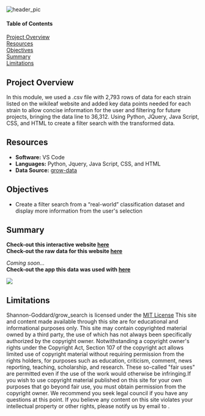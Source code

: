 ![header_pic](/Resources/pics/header_pic.png)
 
#### Table of Contents  

[Project Overview](#project-overview)  
[Resources](#resources)  
[Objectives](#objectives)  
[Summary](#summary)  
[Limitations](#limitations)  
  
## Project Overview  
In this module, we used a .csv file with 2,793 rows of data for each strain listed on the wikileaf website and added key data points needed for each strain to allow concise information for the user and filtering for future projects, bringing the data line to 36,312. Using Python, JQuery, Java Script, CSS, and HTML to create a filter search with the transformed data.

## Resources  
- **Software:** VS Code   
- **Languages:** Python, Jquery, Java Script, CSS, and HTML  
- **Data Source:** [grow-data]()    

## Objectives  
- Create a filter search from a “real-world” classification dataset and display more information from the user's selection   

## Summary
**Check-out this interactive website [here]()**  
**Check-out the raw data for this website [here]()**

*Coming soon...*  
**Check-out the app this data was used with [here]()**

![](/Resources/pics/gif.gif)  

## Limitations  
Shannon-Goddard/grow_search is licensed under the [MIT License](https://github.com/Shannon-Goddard/grow_search/blob/main/LICENSE) 
This site and content made available through this site are for educational and informational purposes only. This site may contain copyrighted material owned by a third party, the use of which has not always been specifically authorized by the copyright owner. Notwithstanding a copyright owner's rights under the Copyright Act, Section 107 of the copyright act allows limited use of copyright material without requiring permission from the rights holders, for purposes such as education, criticism, comment, news reporting, teaching, scholarship, and research. These so-called "fair uses" are permitted even if the use of the work would otherwise be infringing.If you wish to use copyright material published on this site for your own purposes that go beyond fair use, you must obtain permission from the copyright owner. We recommend you seek legal council if you have any questions at this point. If you believe any content on this site violates your intellectual property or other rights, please notify us by email to []().
